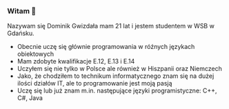 ### Witam 👋

Nazywam się Dominik Gwizdała mam 21 lat i jestem studentem w WSB w Gdańsku.
- Obecnie uczę się głównie programowania w róźnych językach obiektowych
- Mam zdobyte kwalifikacje E.12, E.13 i E.14
- Uczyłem się nie tylko w Polsce ale również w Hiszpanii oraz Niemczech
- Jako, że chodziłem to technikum informatycznego znam się na dużej ilości działów IT, ale to programowanie jest moją pasją 
- Uczę się lub już znam m.in. następujące języki programistyczne: C++, C#, Java

